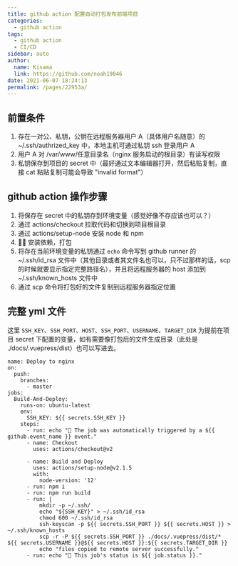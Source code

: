 ```yaml
---
title: github action 配置自动打包发布前端项目
categories:
  - github action
tags:
  - github action
  - CI/CD
sidebar: auto
author:
  name: Kisama
  link: https://github.com/noah19846
date: 2021-06-07 18:24:13
permalink: /pages/22953a/
---
```


## 前置条件

1. 存在一对公、私钥，公钥在远程服务器用户 A（具体用户名随意）的 ~/.ssh/authrized_key 中，本地主机可通过私钥 ssh 登录用户 A
2. 用户 A 对 /var/www/任意目录名（nginx 服务启动的根目录）有读写权限
3. 私钥保存到项目的 secret 中（最好通过文本编辑器打开，然后粘贴复制，直接 cat 粘贴复制可能会导致 "invalid format"）

## github action 操作步骤

1. 将保存在 secret 中的私钥存到环境变量（感觉好像不存应该也可以？）
2. 通过 actions/checkout 拉取代码和切换到项目根目录
3. 通过 actions/setup-node 安装 node 和 npm
4.  安装依赖，打包
5. 将存在当前环境变量的私钥通过 `echo` 命令写到 github runner 的 ~/.ssh/id_rsa 文件中（其他目录或者其文件名也可以，只不过那样的话，scp 的时候就要显示指定完整路径名），并且将远程服务器的 host 添加到 ~/.ssh/known_hosts 文件中
6. 通过 scp 命令将打包好的文件复制到远程服务器指定位置

## 完整 yml 文件

这里 `SSH_KEY`、`SSH_PORT`、`HOST`、`SSH_PORT`、`USERNAME`、`TARGET_DIR` 为提前在项目 secret 下配置的变量，如有需要像打包后的文件生成目录（此处是 ./docs/.vuepress/dist）也可以写进去。

```
name: Deploy to nginx
on:
  push:
    branches:
      - master
jobs:
  Build-And-Deploy:
    runs-on: ubuntu-latest
    env:
      SSH_KEY: ${{ secrets.SSH_KEY }}
    steps:
      - run: echo "🎉 The job was automatically triggered by a ${{ github.event_name }} event."
      - name: Checkout
        uses: actions/checkout@v2

      - name: Build and Deploy
        uses: actions/setup-node@v2.1.5
        with:
          node-version: '12'
      - run: npm i
      - run: npm run build
      - run: |
          mkdir -p ~/.ssh/
          echo "${SSH_KEY}" > ~/.ssh/id_rsa
          chmod 600 ~/.ssh/id_rsa
          ssh-keyscan -p ${{ secrets.SSH_PORT }} ${{ secrets.HOST }} > ~/.ssh/known_hosts
          scp -r -P ${{ secrets.SSH_PORT }} ./docs/.vuepress/dist/* ${{ secrets.USERNAME }}@${{ secrets.HOST }}:${{ secrets.TARGET_DIR }}
          echo "files copied to remote server successfully."
      - run: echo "🍊 This job's status is ${{ job.status }}."

```
